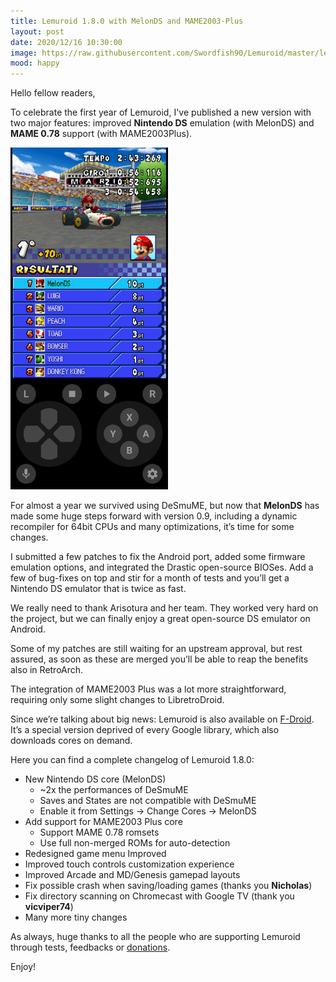 ```yaml
---
title: Lemuroid 1.8.0 with MelonDS and MAME2003-Plus
layout: post
date: 2020/12/16 10:30:00
image: https://raw.githubusercontent.com/Swordfish90/Lemuroid/master/lemuroid-app/icon/lemuroid_web.png
mood: happy
---
```


Hello fellow readers,

To celebrate the first year of Lemuroid, I've published a new version with two major features: improved **Nintendo DS** emulation (with MelonDS) and **MAME 0.78** support (with MAME2003Plus).

<img src="/assets/images/2020-12-16-lemuroid-1-8-0.jpg" alt="drawing" width="50%"/>

For almost a year we survived using DeSmuME, but now that **MelonDS** has made some huge steps forward with version 0.9, including a dynamic recompiler for 64bit CPUs and many optimizations, it’s time for some changes.

I submitted a few patches to fix the Android port, added some firmware emulation options, and integrated the Drastic open-source BIOSes. Add a few of bug-fixes on top and stir for a month of tests and you’ll get a Nintendo DS emulator that is twice as fast.

We really need to thank Arisotura and her team. They worked very hard on the project, but we can finally enjoy a great open-source DS emulator on Android.

Some of my patches are still waiting for an upstream approval, but rest assured, as soon as these are merged you’ll be able to reap the benefits also in RetroArch.

The integration of MAME2003 Plus was a lot more straightforward, requiring only some slight changes to LibretroDroid.

Since we’re talking about big news: Lemuroid is also available on [F-Droid](https://f-droid.org/en/packages/com.swordfish.lemuroid/). It’s a special version deprived of every Google library, which also downloads cores on demand.

Here you can find a complete changelog of Lemuroid 1.8.0:

* New Nintendo DS core (MelonDS)
  * ~2x the performances of DeSmuME
  * Saves and States are not compatible with DeSmuME
  * Enable it from Settings -> Change Cores -> MelonDS
* Add support for MAME2003 Plus core
  * Support MAME 0.78 romsets
  * Use full non-merged ROMs for auto-detection
* Redesigned game menu Improved
* Improved touch controls customization experience
* Improved Arcade and MD/Genesis gamepad layouts
* Fix possible crash when saving/loading games (thanks you **Nicholas**)
* Fix directory scanning on Chromecast with Google TV (thank you **vicviper74**)
* Many more tiny changes

As always, huge thanks to all the people who are supporting Lemuroid through tests, feedbacks or [donations](https://swordfish90.github.io/donations/).

Enjoy!

